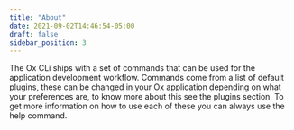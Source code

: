 ```yaml
---
title: "About"
date: 2021-09-02T14:46:54-05:00
draft: false
sidebar_position: 3 
---
```


The Ox CLi ships with a set of commands that can be used for the application development workflow. Commands come from a list of default plugins, these can be changed in your Ox application depending on what your preferences are, to know more about this see the plugins section. To get more information on how to use each of these you can always use the help command.


